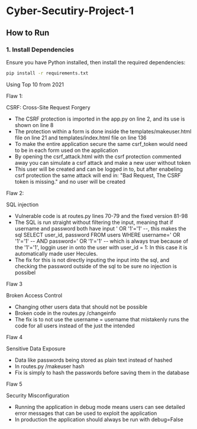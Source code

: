# Cyber-Secutiry-Project-1

## How to Run

### 1. Install Dependencies
Ensure you have Python installed, then install the required dependencies:  

```bash
pip install -r requirements.txt
```

Using Top 10 from 2021

Flaw 1:

CSRF: Cross-Site Request Forgery

- The CSRF protection is imported in the app.py on line 2, and its use is shown on line 8
- The protection within a form is done inside the templates/makeuser.html file on line 21 and templates/index.html file on line 136
- To make the entire application secure the same csrf_token would need to be in each form used on the application
- By opening the csrf_attack.html with the csrf protection commented away you can simulate a csrf attack and make a new user without token
- This user will be created and can be logged in to, but after enabeling csrf protection the same attack will end in: "Bad Request, The CSRF token is missing." and no user will be created




Flaw 2:

SQL injection

- Vulnerable code is at routes.py lines 70-79 and the fixed version 81-98
- The SQL is run straight without filtering the input, meaning that if username and password both have input ' OR '1'='1' --, this makes the sql SELECT user_id, password FROM users WHERE username=' OR '1'='1' -- AND password=' OR '1'='1' -- which is always true because of the '1'='1', loggin user in onto the user with user_id = 1: In this case it is automatically made user Hecules. 
- The fix for this is not directly inputing the input into the sql, and checking the password outside of the sql to be sure no injection is possibel




Flaw 3

Broken Access Control

- Changing other users data that should not be possible
- Broken code in the routes.py /changeinfo
- The fix is to not use the username = username that mistakenly runs the code for all users instead of the just the intended


Flaw 4

Sensitive Data Exposure

- Data like passwords being stored as plain text instead of hashed
- In routes.py /makeuser hash
- Fix is simply to hash the passwords before saving them in the database


Flaw 5

Security Misconfiguration

- Running the application in debug mode means users can see detailed error messages that can be used to exploit the application
- In production the application should always be run with debug=False
